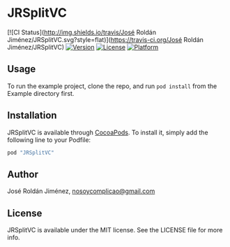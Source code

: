 # JRSplitVC



[![CI Status](http://img.shields.io/travis/José Roldán Jiménez/JRSplitVC.svg?style=flat)](https://travis-ci.org/José Roldán Jiménez/JRSplitVC)
[![Version](https://img.shields.io/cocoapods/v/JRSplitVC.svg?style=flat)](http://cocoapods.org/pods/JRSplitVC)
[![License](https://img.shields.io/cocoapods/l/JRSplitVC.svg?style=flat)](http://cocoapods.org/pods/JRSplitVC)
[![Platform](https://img.shields.io/cocoapods/p/JRSplitVC.svg?style=flat)](http://cocoapods.org/pods/JRSplitVC)

## Usage

To run the example project, clone the repo, and run `pod install` from the Example directory first.

## Installation

JRSplitVC is available through [CocoaPods](http://cocoapods.org). To install
it, simply add the following line to your Podfile:

```ruby
pod "JRSplitVC"
```

## Author

José Roldán Jiménez, nosoycomplicao@gmail.com

## License

JRSplitVC is available under the MIT license. See the LICENSE file for more info.
